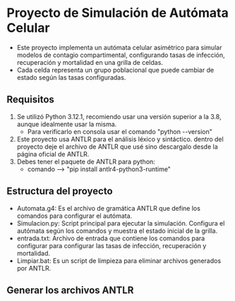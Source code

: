 # Proyecto de Simulación de Autómata Celular
* Este proyecto implementa un autómata celular asimétrico para simular modelos de contagio compartimental, configurando tasas de infección, recuperación y mortalidad en una grilla de celdas.
* Cada celda representa un grupo poblacional que puede cambiar de estado según las tasas configuradas.

## Requisitos
1. Se utilizó Python 3.12.1, recomiendo usar una versión superior a la 3.8, aunque idealmente usar la misma.
   * Para verificarlo en consola usar el comando "python --version"
2. Este proyecto usa ANTLR para el análisis léxico y sintáctico. dentro del proyecto deje el archivo de ANTLR que usé sino descargalo desde la página oficial de ANTLR.
3. Debes tener el paquete de ANTLR para python:
    * comando --> "pip install antlr4-python3-runtime"

## Estructura del proyecto

* Automata.g4: Es el archivo de gramática ANTLR que define los comandos para configurar el autómata.
* Simulacion.py: Script principal para ejecutar la simulación. Configura el autómata según los comandos y muestra el estado inicial de la grilla.
* entrada.txt: Archivo de entrada que contiene los comandos para configurar para configurar las tasas de infección, recuperación y mortalidad.
* Limpiar.bat: Es un script de limpieza para eliminar archivos generados por ANTLR.

## Generar los archivos ANTLR


